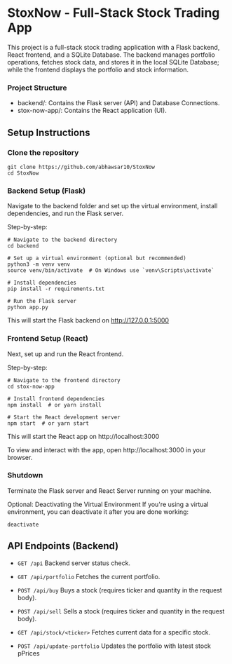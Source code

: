 # StoxNow - Full-Stack Stock Trading App
This project is a full-stack stock trading application with a Flask backend, React frontend, and a SQLite Database. The backend manages portfolio operations, fetches stock data, and stores it in the local SQLite Database; while the frontend displays the portfolio and stock information.

### Project Structure
- backend/: Contains the Flask server (API) and Database Connections.
- stox-now-app/: Contains the React application (UI).

## Setup Instructions
### Clone the repository
```   
git clone https://github.com/abhawsar10/StoxNow
cd StoxNow
```

### Backend Setup (Flask)

Navigate to the backend folder and set up the virtual environment, install dependencies, and run the Flask server.

Step-by-step:
```
# Navigate to the backend directory
cd backend

# Set up a virtual environment (optional but recommended)
python3 -m venv venv
source venv/bin/activate  # On Windows use `venv\Scripts\activate`

# Install dependencies
pip install -r requirements.txt

# Run the Flask server
python app.py
```
This will start the Flask backend on http://127.0.0.1:5000

### Frontend Setup (React)
Next, set up and run the React frontend.

Step-by-step:

```
# Navigate to the frontend directory
cd stox-now-app

# Install frontend dependencies
npm install  # or yarn install

# Start the React development server
npm start  # or yarn start

```
This will start the React app on http://localhost:3000

To view and interact with the app, open http://localhost:3000 in your browser.




### Shutdown
Terminate the Flask server and React Server running on your machine.

Optional: Deactivating the Virtual Environment
If you're using a virtual environment, you can deactivate it after you are done working:
```
deactivate
```

## API Endpoints (Backend)

- `GET /api` Backend server status check.
  
- `GET /api/portfolio` Fetches the current portfolio.

- `POST /api/buy` Buys a stock (requires ticker and quantity in the request body).

- `POST /api/sell` Sells a stock (requires ticker and quantity in the request body).

- `GET /api/stock/<ticker>` Fetches current data for a specific stock.

- `POST /api/update-portfolio` Updates the portfolio with latest stock pPrices

